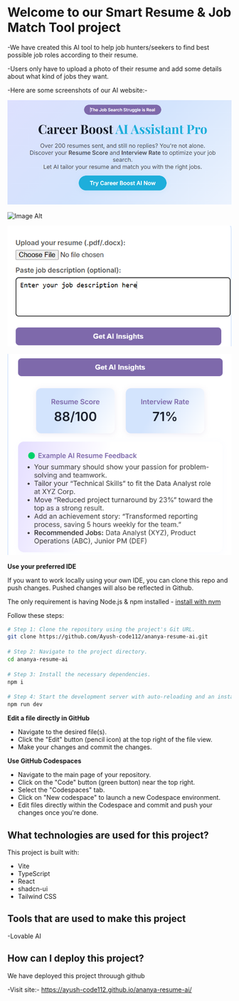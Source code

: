 # Welcome to our Smart Resume & Job Match Tool project


-We have created this AI tool to help job hunters/seekers to find best possible job roles according to their resume.


-Users only have to upload a photo of their resume and add some details about what kind of jobs they want.



-Here are some screenshots of our AI website:-

![Image Alt](https://github.com/Ayush-code112/ananya-resume-ai/blob/6bd8f86b8244527d7a06c5cdc75b87df1f4f555d/screenshots/Screenshot%202025-04-19%20155051.png)


![Image Alt]([https://github.com/Ayush-code112/ananya-resume-ai/blob/481995d5b1d403282078b8b25abb2de811693c96/screenshots/Screenshot%202025-04-19%20143825.png](https://github.com/Ayush-code112/ananya-resume-ai/blob/548b5d6bb9e440a27f12bedb64c32b97c0cb06f0/screenshots/Screenshot%202025-04-19%20155122.png))


![Image Alt](https://github.com/Ayush-code112/ananya-resume-ai/blob/481995d5b1d403282078b8b25abb2de811693c96/screenshots/Screenshot%202025-04-19%20143825.png)



![Image Alt](https://github.com/Ayush-code112/ananya-resume-ai/blob/main/screenshots/Screenshot%202025-04-19%20143804.png?raw=true)


**Use your preferred IDE**

If you want to work locally using your own IDE, you can clone this repo and push changes. Pushed changes will also be reflected in Github.




The only requirement is having Node.js & npm installed - [install with nvm](https://github.com/nvm-sh/nvm#installing-and-updating)

Follow these steps:

```sh
# Step 1: Clone the repository using the project's Git URL.
git clone https://github.com/Ayush-code112/ananya-resume-ai.git

# Step 2: Navigate to the project directory.
cd ananya-resume-ai

# Step 3: Install the necessary dependencies.
npm i

# Step 4: Start the development server with auto-reloading and an instant preview.
npm run dev
```

**Edit a file directly in GitHub**

- Navigate to the desired file(s).
- Click the "Edit" button (pencil icon) at the top right of the file view.
- Make your changes and commit the changes.

**Use GitHub Codespaces**

- Navigate to the main page of your repository.
- Click on the "Code" button (green button) near the top right.
- Select the "Codespaces" tab.
- Click on "New codespace" to launch a new Codespace environment.
- Edit files directly within the Codespace and commit and push your changes once you're done.

## What technologies are used for this project?

This project is built with:

- Vite
- TypeScript
- React
- shadcn-ui
- Tailwind CSS

## Tools that are used to make this project

-Lovable AI

## How can I deploy this project?


We have deployed this project throuugh github



-Visit site:- https://ayush-code112.github.io/ananya-resume-ai/

